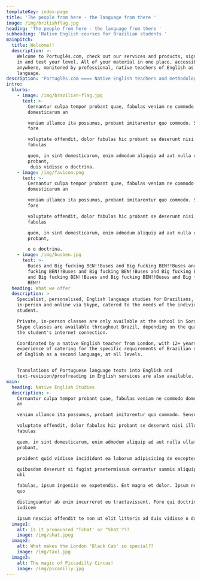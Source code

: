 ```yaml
---
templateKey: index-page
title: 'The people from here - the language from there '
image: /img/britishflag.jpg
heading: 'The people from here - the language from there '
subheading: 'Native English courses for Brazilian students '
mainpitch:
  title: Welcome!!
  description: >-
    Welcome to Portuglês.com, check out our services and products, sign up, log
    in and test your level. All of your material in one place, accessible from
    anywhere, monitored by professional, native teachers of English as a second
    language.
description: 'Portuglês.com ==== Native English teachers and methodology, the real deal!!'
intro:
  blurbs:
    - image: /img/brazilian-flag.jpg
      text: >-
        Cernantur culpa tempor probant quae, fabulas veniam ne commodo
        domesticarum an 

        veniam ullamco ita possumus, probant imitarentur quo commodo. Senserit
        fore 

        voluptate offendit, dolor fabulas hic probant se deserunt nisi illum
        fabulas 

        quem, in sint domesticarum, enim admodum aliquip ad aut nulla ullamco
        probant, 
         duis vidisse o doctrina.
    - image: /img/favicon.png
      text: >-
        Cernantur culpa tempor probant quae, fabulas veniam ne commodo
        domesticarum an 

        veniam ullamco ita possumus, probant imitarentur quo commodo. Senserit
        fore 

        voluptate offendit, dolor fabulas hic probant se deserunt nisi illum
        fabulas 

        quem, in sint domesticarum, enim admodum aliquip ad aut nulla ullamco
        probant, 

        e o doctrina.
    - image: /img/busben.jpg
      text: >-
        Buses and Big fucking BEN!!Buses and Big fucking BEN!!Buses and Big
        fucking BEN!!Buses and Big fucking BEN!!Buses and Big fucking BEN!!Buses
        and Big fucking BEN!!Buses and Big fucking BEN!!Buses and Big fucking
        BEN!!
  heading: What we offer
  description: >
    Specialist, personalised, English language studies for Brazilians, both
    in-person and online via Skype, catered to the needs of the individual
    student.

    Private, in-person classes are only available at the school in Sorocaba -
    Skype classes are available throughout Brazil, depending on the quality of
    the student's internet connection.

    Coordinated by a native English teacher from London, with 12+ years
    experience of catering for the specific requirements of Brazilian students
    of English as a second language, at all levels.


    Translations of Portuguese language texts into English and
    text-revision/proofreading in English services are also available.
main:
  heading: Native English Studies
  description: >-
    Cernantur culpa tempor probant quae, fabulas veniam ne commodo domesticarum
    an 

    veniam ullamco ita possumus, probant imitarentur quo commodo. Senserit fore 

    voluptate offendit, dolor fabulas hic probant se deserunt nisi illum
    fabulas 

    quem, in sint domesticarum, enim admodum aliquip ad aut nulla ullamco
    probant, 

    proident quid vidisse incididunt ea laborum adipisicing de excepteur. Nulla 

    quibusdam deserunt si fugiat praetermissum cernantur summis aliquip.Noster
    ubi 

    fabulas, ipsum ingeniis ex expetendis. Est magna et dolor. Ipsum nescius
    quo 

    distinguantur ab enim incurreret eu tractavissent. Fore qui doctrina,
    iudicem 

    ipsum nescius offendit te non ut elit litteris ad duis vidisse o doctrina.
  image1:
    alt: Is it pronounced "Tchat' or "Shat'???
    image: /img/shat.jpeg
  image2:
    alt: What makes the London 'Black Cab' so special??
    image: /img/taxi.jpg
  image3:
    alt: The magic of Piccadilly Circus!
    image: /img/picadilly.jpg
---
```


